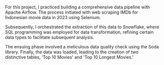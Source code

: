 For this project, I practiced building a comprehensive data pipeline with Apache Airflow. The process initiated with web scraping IMDb for Indonesian movie data in 2023 using Selenium. 

Subsequently, I orchestrated the extraction of this data to Snowflake, where SQL programming was employed for data transformation, refining certain data types to facilitate subsequent analysis.

The ensuing phase involved a meticulous data quality check using the Soda library. Finally, the data was loaded, leading to the creation of two distinctive tables, ‘Top 10 Movies' and 'Top 10 Longest Movies.'